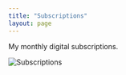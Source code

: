 ```yaml
---
title: "Subscriptions"
layout: page
---
```


My monthly digital subscriptions.

![Subscriptions](https://user-images.githubusercontent.com/50526127/114041461-dca77880-9884-11eb-8ce7-b72d79fa274d.jpg)
